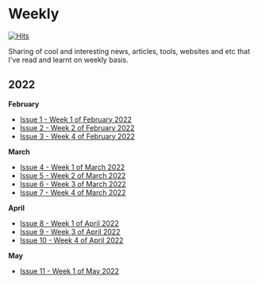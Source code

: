 # Weekly

[![Hits](https://hits.seeyoufarm.com/api/count/incr/badge.svg?url=https%3A%2F%2Fgithub.com%2Fjerrychong25%2Fweekly&count_bg=%2379C83D&title_bg=%23555555&icon=&icon_color=%23E7E7E7&title=hits&edge_flat=false)](https://hits.seeyoufarm.com)

Sharing of cool and interesting news, articles, tools, websites and etc that I've read and learnt on weekly basis.

## 2022

**February**
- [Issue 1 - Week 1 of February 2022](docs/issue-1.md)
- [Issue 2 - Week 2 of February 2022](docs/issue-2.md)
- [Issue 3 - Week 4 of February 2022](docs/issue-3.md)

**March**
- [Issue 4 - Week 1 of March 2022](docs/issue-4.md)
- [Issue 5 - Week 2 of March 2022](docs/issue-5.md)
- [Issue 6 - Week 3 of March 2022](docs/issue-6.md)
- [Issue 7 - Week 4 of March 2022](docs/issue-7.md)

**April**
- [Issue 8 - Week 1 of April 2022](docs/issue-8.md)
- [Issue 9 - Week 3 of April 2022](docs/issue-9.md)
- [Issue 10 - Week 4 of April 2022](docs/issue-10.md)

**May**
- [Issue 11 - Week 1 of May 2022](docs/issue-11.md)